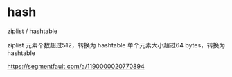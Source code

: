 # hash

ziplist / hashtable


ziplist 元素个数超过512，转换为 hashtable
单个元素大小超过64 bytes，转换为 hashtable


https://segmentfault.com/a/1190000020770894